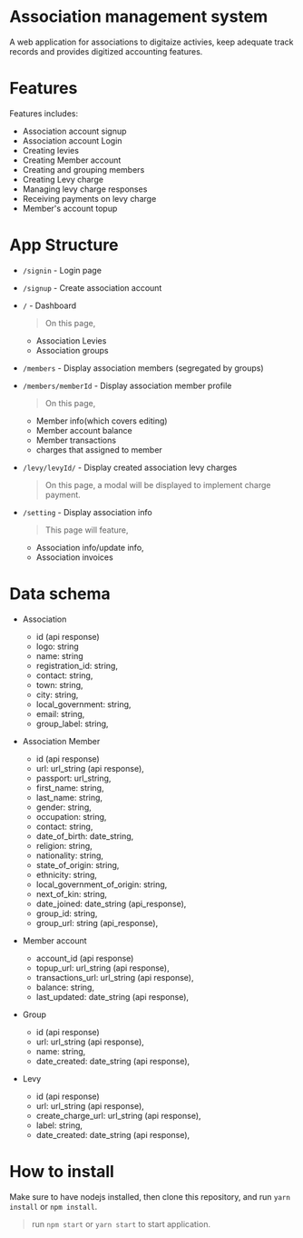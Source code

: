 # Association management system

A web application for associations to digitaize activies, keep adequate track records and provides digitized accounting features.

# Features

Features includes:
- Association account signup
- Association account Login
- Creating levies
- Creating Member account
- Creating and grouping members
- Creating Levy charge
- Managing levy charge responses
- Receiving payments on levy charge
- Member's account topup


# App Structure

- `/signin` - Login page

- `/signup` - Create association account

- `/` - Dashboard
    > On this page,
    - Association Levies
    - Association groups

- `/members` - Display association members (segregated by groups)

- `/members/memberId` - Display association member profile
    > On this page,
    - Member info(which covers editing)
    - Member account balance
    - Member transactions
    - charges that assigned to member

- `/levy/levyId/` - Display created association levy charges
    > On this page, a modal will be displayed to implement charge payment.

- `/setting` - Display association info
    > This page will feature,
    - Association info/update info,
    - Association invoices


# Data schema
- Association
    - id (api response)
    - logo: string
    - name: string
    - registration_id: string,
    - contact: string,
    - town: string,
    - city: string,
    - local_government: string,
    - email: string,
    - group_label: string,

- Association Member
    - id (api response)
    - url: url_string (api response),
    - passport: url_string,
    - first_name: string,
    - last_name: string,
    - gender: string,
    - occupation: string,
    - contact: string,
    - date_of_birth: date_string,
    - religion: string,
    - nationality: string,
    - state_of_origin: string,
    - ethnicity: string,
    - local_government_of_origin: string,
    - next_of_kin: string,
    - date_joined: date_string (api_response),
    - group_id: string,
    - group_url: string (api_response),

- Member account
    - account_id (api response)
    - topup_url: url_string (api response),
    - transactions_url: url_string (api response),
    - balance: string,
    - last_updated: date_string (api response),

- Group
    - id (api response)
    - url: url_string (api response),
    - name: string,
    - date_created: date_string (api response),

- Levy
    - id (api response)
    - url: url_string (api response),
    - create_charge_url: url_string (api response),
    - label: string,
    - date_created: date_string (api response),


# How to install

Make sure to have nodejs installed, then clone this repository, and run `yarn install` or  `npm install`.

> run `npm start` or `yarn start` to start application.